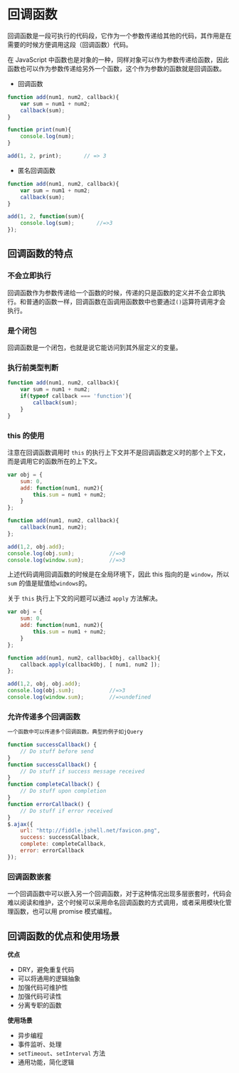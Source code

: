 # 回调函数

回调函数是一段可执行的代码段，它作为一个参数传递给其他的代码，其作用是在需要的时候方便调用这段（回调函数）代码。

在 JavaScript 中函数也是对象的一种，同样对象可以作为参数传递给函数，因此函数也可以作为参数传递给另外一个函数，这个作为参数的函数就是回调函数。

- 回调函数

```js
function add(num1, num2, callback){
	var sum = num1 + num2;
	callback(sum);
}

function print(num){
	console.log(num);
}

add(1, 2, print);		// => 3
```

- 匿名回调函数

```js
function add(num1, num2, callback){
	var sum = num1 + num2;
	callback(sum);
}

add(1, 2, function(sum){
	console.log(sum);		//=>3
});
```

## 回调函数的特点

### 不会立即执行

回调函数作为参数传递给一个函数的时候，传递的只是函数的定义并不会立即执行。和普通的函数一样，回调函数在函调用函数数中也要通过`()`运算符调用才会执行。

### 是个闭包

回调函数是一个闭包，也就是说它能访问到其外层定义的变量。

### 执行前类型判断

```js
function add(num1, num2, callback){
	var sum = num1 + num2;
	if(typeof callback === 'function'){
		callback(sum);
	}
}
```

### this 的使用

注意在回调函数调用时 `this` 的执行上下文并不是回调函数定义时的那个上下文，而是调用它的函数所在的上下文。

```js
var obj = {
	sum: 0,
	add: function(num1, num2){
		this.sum = num1 + num2;
	}
};

function add(num1, num2, callback){
	callback(num1, num2);
};

add(1,2, obj.add);
console.log(obj.sum);			//=>0
console.log(window.sum);		//=>3
```

上述代码调用回调函数的时候是在全局环境下，因此 this 指向的是 `window`，所以 `sum` 的值是赋值给`windows`的。

关于 `this` 执行上下文的问题可以通过 `apply` 方法解决。

```js
var obj = {
	sum: 0,
	add: function(num1, num2){
		this.sum = num1 + num2;
	}
};

function add(num1, num2, callbackObj, callback){
	callback.apply(callbackObj, [ num1, num2 ]);
};

add(1,2, obj, obj.add);
console.log(obj.sum);			//=>3
console.log(window.sum);		//=>undefined
```

### 允许传递多个回调函数

```js
一个函数中可以传递多个回调函数，典型的例子如jQuery

function successCallback() {
    // Do stuff before send
}
function successCallback() {
    // Do stuff if success message received
}
function completeCallback() {
    // Do stuff upon completion
}
function errorCallback() {
    // Do stuff if error received
}
$.ajax({
    url: "http://fiddle.jshell.net/favicon.png",
    success: successCallback,
    complete: completeCallback,
    error: errorCallback
});
```

### 回调函数嵌套

一个回调函数中可以嵌入另一个回调函数，对于这种情况出现多层嵌套时，代码会难以阅读和维护，这个时候可以采用命名回调函数的方式调用，或者采用模块化管理函数，也可以用 promise 模式编程。

## 回调函数的优点和使用场景

**优点**

- DRY，避免重复代码
- 可以将通用的逻辑抽象
- 加强代码可维护性
- 加强代码可读性
- 分离专职的函数

**使用场景**

- 异步编程
- 事件监听、处理
- `setTimeout`、`setInterval` 方法
- 通用功能，简化逻辑